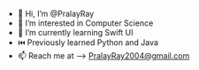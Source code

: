 - 👋 Hi, I’m @PralayRay
- 👀 I’m interested in Computer Science
- 🌱 I’m currently learning Swift UI
- ⏮️ Previously learned Python and Java
- 📫 Reach me at --> PralayRay2004@gmail.com
<!---
PralayRay/PralayRay is a ✨ special ✨ repository because its `README.md` (this file) appears on your GitHub profile.
You can click the Preview link to take a look at your changes.
--->
